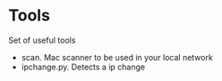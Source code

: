 # Tools 
Set of useful tools

* scan. Mac scanner to be used in your local network
* ipchange.py. Detects a ip change